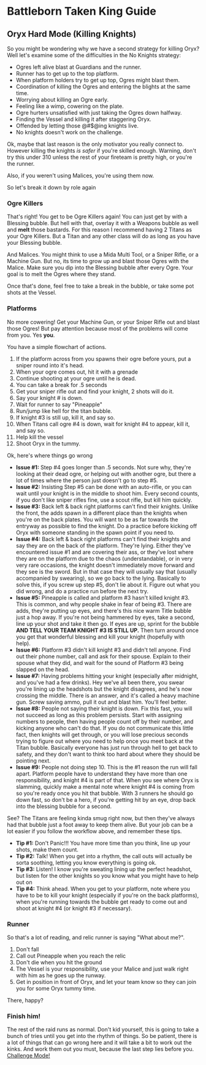 # Battleborn Taken King Guide
## Oryx Hard Mode (Killing Knights)

So you might be wondering why we have a second strategy for killing Oryx?  Well let's examine some of the difficulties in the No Knights strategy:
* Ogres left alive blast at Guardians and the runner.
* Runner has to get up to the top platform.
* When platform holders try to get up top, Ogres might blast them.
* Coordination of killing the Ogres and entering the blights at the same time.
* Worrying about killing an Ogre early.
* Feeling like a wimp, cowering on the plate.
* Ogre hurters unsatisfied with just taking the Ogres down halfway.
* Finding the Vessel and killing it after staggering Oryx.
* Offended by letting those @#$@ing knights live.
* No knights doesn't work on the challenge.

Ok, maybe that last reason is the only motivator you really connect to.  However killing the knights *is safer* if you're skilled enough.  Warning, don't try this under 310 unless the rest of your fireteam is pretty high, or you're the runner.

Also, if you weren't using Malices, you're using them now.

So let's break it down by role again

### Ogre Killers
That's right!  You get to be Ogre Killers again!  You can just get by with a Blessing bubble.  But hell with that, overlay it with a Weapons bubble as well and **melt** those bastards.  For this reason I recommend having 2 Titans as your Ogre Killers.  But a Titan and any other class will do as long as you have your Blessing bubble.

And Malices.  You might think to use a Mida Multi Tool, or a Sniper Rifle, or a Machine Gun.  But no, its time to grow up and blast those Ogres with the Malice.  Make sure you dip into the Blessing bubble after every Ogre.  Your goal is to melt the Ogres where they stand.  

Once that's done, feel free to take a break in the bubble, or take some pot shots at the Vessel.  

### Platforms
No more cowering!  Get your Machine Gun, or your Sniper Rifle out and blast those Ogres!  But pay attention because most of the problems will come from you.  Yes **you**.

You have a simple flowchart of actions.
1. If the platform across from you spawns their ogre before yours, put a sniper round into it's head.
2. When your ogre comes out, hit it with a grenade
3. Continue shooting at your ogre until he is dead.
4. You can take a break for .5 seconds
5. Get your sniper rifle out and find your knight, 2 shots will do it.
6. Say your knight # is down.
7. Wait for runner to say "Pineapple"
8. Run/jump like hell for the titan bubble.
9. If knight #3 is still up, kill it, and say so.
10. When Titans call ogre #4 is down, wait for knight #4 to appear, kill it, and say so.
11. Help kill the vessel
12. Shoot Oryx in the tummy.

Ok, here's where things go wrong
* **Issue #1:** Step #4 goes longer than .5 seconds. Not sure why, they're looking at their dead ogre, or helping out with another ogre, but there a lot of times where the person just doesn't go to step #5.
* **Issue #2:** Insisting Step #5 can be done with an auto-rifle, or you can wait until your knight is in the middle to shoot him. Every second counts, if you don't like sniper rifles fine, use a scout rifle, but kill him quickly.
* **Issue #3:** Back left & back right platforms can't find their knights. Unlike the front, the adds spawn in a different place than the knights when you're on the back plates. You will want to be as far towards the entryway as possible to find the knight. Do a practice before kicking off Oryx with someone standing in the spawn point if you need to.
* **Issue #4:** Back left & back right platforms can't find their knights and say they are on the back of the platform. They're lying. Either they've encountered issue #1 and are covering their ass, or they've lost where they are on the platform due to the chaos (understandable), or in very very rare occasions, the knight doesn't immediately move forward and they see is the sword. But in that case they will usually say that (usually accompanied by swearing), so we go back to the lying. Basically to solve this, if you screw up step #5, don't lie about it. Figure out what you did wrong, and do a practice run before the next try.
* **Issue #5:** Pineapple is called and platform #3 hasn't killed knight #3. This is common, and why people shake in fear of being #3. There are adds, they're putting up eyes, and there's this nice warm Title bubble just a hop away. If you're not being hammered by eyes, take a second, line up your shot and take it then go. If eyes are up, sprint for the bubble **AND TELL YOUR TEAM KNIGHT #3 IS STILL UP.** Then turn around once you get that wonderful blessing and kill your knight (hopefully with help).
* **Issue #6:** Platform #3 didn't kill knight #3 and didn't tell anyone. Find out their phone number, call and ask for their spouse. Explain to their spouse what they did, and wait for the sound of Platform #3 being slapped on the head.
* **Issue #7:** Having problems hitting your knight (especially after midnight, and you've had a few drinks). Hey we've all been there, you swear you're lining up the headshots but the knight disagrees, and he's now crossing the middle. There is an answer, and it's called a heavy machine gun. Screw saving ammo, pull it out and blast him. You'll feel better.
* **Issue #8:** People not saying their knight is down. Fix this fast, you will not succeed as long as this problem persists. Start with assigning numbers to people, then having people count off by their number, and kicking anyone who can't do that. If you do not communicate this little fact, then knights will get through, or you will lose precious seconds trying to figure out where you need to help once you meet back at the Titan bubble. Basically everyone has just run through hell to get back to safety, and they don't want to think too hard about where they should be pointing next.
* **Issue #9:** People not doing step 10. This is the #1 reason the run will fall apart. Platform people have to understand they have more than one responsibility, and knight #4 is part of that. When you see where Oryx is slamming, quickly make a mental note where knight #4 is coming from so you're ready once you hit that bubble. With 3 runners he should go down fast, so don't be a hero, if you're getting hit by an eye, drop back into the blessing bubble for a second.

See? The Titans are feeling kinda smug right now, but then they've always had that bubble just a foot away to keep them alive. But your job can be a lot easier if you follow the workflow above, and remember these tips.

* **Tip #1:** Don't Panic!!! You have more time than you think, line up your shots, make them count.
* **Tip #2:** Talk! When you get into a rhythm, the call outs will actually be sorta soothing, letting you know everything is going ok.
* **Tip #3:** Listen! I know you're sweating lining up the perfect headshot, but listen for the other knights so you know what you might have to help out on
* **Tip #4:** Think ahead. When you get to your platform, note where you have to be to kill your knight (especially if you're on the back platforms), when you're running towards the bubble get ready to come out and shoot at knight #4 (or knight #3 if necessary).

### Runner
So that's a lot of reading, and relic runner is saying "What about me?".
1. Don't fall
2. Call out Pineapple when you reach the relic
3. Don't die when you hit the ground
4. The Vessel is your responsibility, use your Malice and just walk right with him as he goes up the runway.
5. Get in position in front of Oryx, and let your team know so they can join you for some Oryx tummy time.

There, happy?

### Finish him!
The rest of the raid runs as normal. Don't kid yourself, this is going to take a bunch of tries until you get into the rhythm of things. So be patient, there is a lot of things that can go wrong here and it will take a bit to work out the kinks.  And work them out you must, because the last step lies before you. [Challenge Mode!](./oryxchallenge.html)
